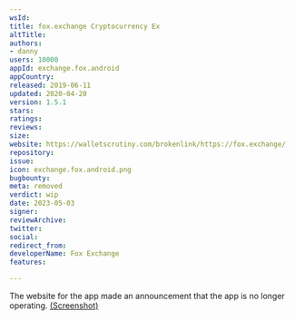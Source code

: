 ```yaml
---
wsId: 
title: fox.exchange Cryptocurrency Ex
altTitle: 
authors:
- danny
users: 10000
appId: exchange.fox.android
appCountry: 
released: 2019-06-11
updated: 2020-04-20
version: 1.5.1
stars: 
ratings: 
reviews: 
size: 
website: https://walletscrutiny.com/brokenlink/https://fox.exchange/
repository: 
issue: 
icon: exchange.fox.android.png
bugbounty: 
meta: removed
verdict: wip
date: 2023-05-03
signer: 
reviewArchive: 
twitter: 
social: 
redirect_from: 
developerName: Fox Exchange
features: 

---
```


The website for the app made an announcement that the app is no longer operating. [(Screenshot)](https://twitter.com/BitcoinWalletz/status/1653706427406614530) 
